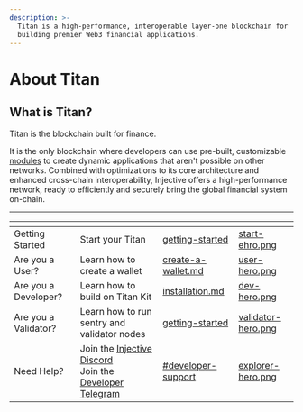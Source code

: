 ```yaml
---
description: >-
  Titan is a high-performance, interoperable layer-one blockchain for
  building premier Web3 financial applications.
---
```


# About Titan

## What is Titan?[​](https://docs.injective.network/learn/introduction#what-is-injective) <a href="#what-is-injective" id="what-is-injective"></a>

Titan is the blockchain built for finance.

It is the only blockchain where developers can use pre-built, customizable [modules](developers/modules/) to create dynamic applications that aren't possible on other networks. Combined with optimizations to its core architecture and enhanced cross-chain interoperability, Injective offers a high-performance network, ready to efficiently and securely bring the global financial system on-chain.

---

<table data-view="cards"><thead><tr><th></th><th></th><th data-hidden data-card-target data-type="content-ref"></th><th data-hidden data-card-cover data-type="files"></th></tr></thead><tbody><tr><td>Getting Started</td><td>Start your Titan</td><td><a href="getting-started/">getting-started</a></td><td><a href=".gitbook/assets/start-ehro.png">start-ehro.png</a></td></tr><tr><td>Are you a User?</td><td>Learn how to create a wallet</td><td><a href="getting-started/wallet/create-a-wallet.md">create-a-wallet.md</a></td><td><a href=".gitbook/assets/user-hero.png">user-hero.png</a></td></tr><tr><td>Are you a Developer?</td><td>Learn how to build on Titan Kit</td><td><a href="titan-kit/getting-started">installation.md</a></td><td><a href=".gitbook/assets/dev-hero.png">dev-hero.png</a></td></tr><tr><td>Are you a Validator?</td><td>Learn how to run sentry and validator nodes</td><td><a href="nodes/getting-started/">getting-started</a></td><td><a href=".gitbook/assets/validator-hero.png">validator-hero.png</a></td></tr><tr><td>Need Help?</td><td>Join the <a href="https://discord.gg/injective">Injective Discord</a><br>Join the <a href="https://t.me/+qorn-J06fzA0YTZl">Developer Telegram</a> </td><td><a href="references.md#developer-support">#developer-support</a></td><td><a href=".gitbook/assets/explorer-hero.png">explorer-hero.png</a></td></tr></tbody></table>
